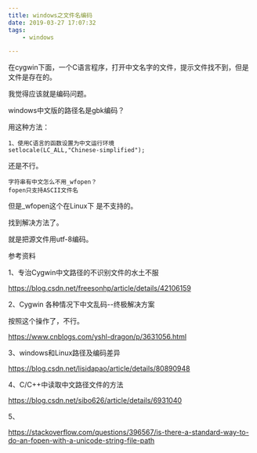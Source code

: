 ```yaml
---
title: windows之文件名编码
date: 2019-03-27 17:07:32
tags:
	- windows

---
```






在cygwin下面，一个C语言程序，打开中文名字的文件，提示文件找不到，但是文件是存在的。

我觉得应该就是编码问题。

windows中文版的路径名是gbk编码？

用这种方法：

```
1、使用C语言的函数设置为中文运行环境
setlocale(LC_ALL,"Chinese-simplified");
```

还是不行。

```
字符串有中文怎么不用_wfopen？
fopen只支持ASCII文件名
```

但是_wfopen这个在Linux下 是不支持的。



找到解决方法了。

就是把源文件用utf-8编码。



参考资料

1、专治Cygwin中文路径的不识别文件的水土不服

https://blog.csdn.net/freesonhp/article/details/42106159

2、Cygwin 各种情况下中文乱码--终极解决方案

按照这个操作了，不行。

https://www.cnblogs.com/yshl-dragon/p/3631056.html

3、windows和Linux路径及编码差异

https://blog.csdn.net/lisidapao/article/details/80890948

4、C/C++中读取中文路径文件的方法

https://blog.csdn.net/sibo626/article/details/6931040

5、

https://stackoverflow.com/questions/396567/is-there-a-standard-way-to-do-an-fopen-with-a-unicode-string-file-path